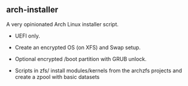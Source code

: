 ## arch-installer

A very opinionated Arch Linux installer script.

- UEFI only.
- Create an encrypted OS (on XFS) and Swap setup.
- Optional encrypted /boot partition with GRUB unlock.

- Scripts in zfs/ install modules/kernels from the archzfs projects and 
create a zpool with basic datasets
